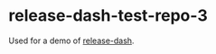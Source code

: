 # release-dash-test-repo-3

Used for a demo of [release-dash](https://github.com/lobsterdore/release-dash).



